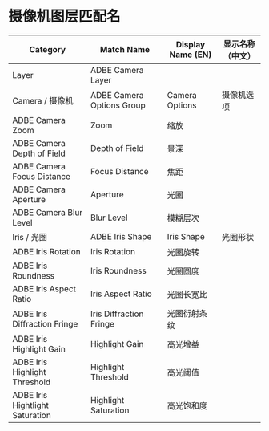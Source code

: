 # 摄像机图层匹配名

| Category                        | Match Name                | Display Name (EN) | 显示名称（中文） |
| ------------------------------- | ------------------------- | ----------------- | ---------------- |
| Layer                           | ADBE Camera Layer         |                   |                  |
| Camera / 摄像机                 | ADBE Camera Options Group | Camera Options    | 摄像机选项       |
| ADBE Camera Zoom                | Zoom                      | 缩放              |                  |
| ADBE Camera Depth of Field      | Depth of Field            | 景深              |                  |
| ADBE Camera Focus Distance      | Focus Distance            | 焦距              |                  |
| ADBE Camera Aperture            | Aperture                  | 光圈              |                  |
| ADBE Camera Blur Level          | Blur Level                | 模糊层次          |                  |
| Iris / 光圈                     | ADBE Iris Shape           | Iris Shape        | 光圈形状         |
| ADBE Iris Rotation              | Iris Rotation             | 光圈旋转          |                  |
| ADBE Iris Roundness             | Iris Roundness            | 光圈圆度          |                  |
| ADBE Iris Aspect Ratio          | Iris Aspect Ratio         | 光圈长宽比        |                  |
| ADBE Iris Diffraction Fringe    | Iris Diffraction Fringe   | 光圈衍射条纹      |                  |
| ADBE Iris Highlight Gain        | Highlight Gain            | 高光增益          |                  |
| ADBE Iris Highlight Threshold   | Highlight Threshold       | 高光阈值          |                  |
| ADBE Iris Hightlight Saturation | Highlight Saturation      | 高光饱和度        |                  |

